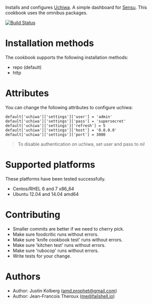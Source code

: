 Installs and configures [Uchiwa](https://github.com/sensu/uchiwa). A simple dashboard for [Sensu](http://sensuapp.org/). This cookbook uses the omnibus packages.

[![Build Status](https://travis-ci.org/sensu/uchiwa-chef.svg)](https://travis-ci.org/sensu/uchiwa-chef)

# Installation methods

The cookbook supports the following installation methods:

+ repo (default)
+ http

# Attributes

You can change the following attributes to configure uchiwa:

```
default['uchiwa']['settings']['user'] = 'admin'
default['uchiwa']['settings']['pass'] = 'supersecret'
default['uchiwa']['settings']['refresh'] = 5
default['uchiwa']['settings']['host'] = '0.0.0.0'
default['uchiwa']['settings']['port'] = 3000
```

> To disable authentication on uchiwa, set user and pass to *nil*

# Supported platforms

These platforms have been tested successfully.

+ Centos/RHEL 6 and 7 x86_64
+ Ubuntu 12.04 and 14.04 amd64

# Contributing

+ Smaller commits are better if we need to cherry pick.
+ Make sure foodcritic runs without errors.
+ Make sure 'knife cookbook test' runs without errors.
+ Make sure 'kitchen test' runs without errors.
+ Make sure 'rubocop' runs without errors.
+ Write tests for your change.

# Authors

* Author: Justin Kolberg (<amd.prophet@gmail.com>)
* Author: Jean-Francois Theroux (<me@failshell.io>)

